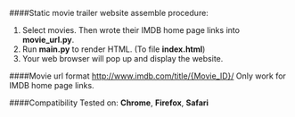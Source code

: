 ####Static movie trailer website assemble procedure:
1.  Select movies. Then wrote their IMDB home page links into __movie_url.py__.
2.  Run __main.py__ to render HTML. (To file __index.html__)
4.  Your web browser will pop up and display the website.

####Movie url format
	http://www.imdb.com/title/{Movie_ID}/
Only work for IMDB home page links.

####Compatibility
Tested on: __Chrome__, __Firefox__, __Safari__